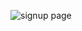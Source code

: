 ![signup page](https://github.com/omprakashbabu/Lost_and_found_db/assets/116138027/10ee87a4-0079-4642-b3d4-c1425569154a)


